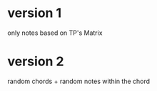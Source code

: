 # version 1
only notes based on TP's Matrix

# version 2
random chords + random notes within the chord
